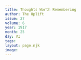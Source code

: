 ```yaml
---
title: Thoughts Worth Remembering
author: The Uplift
issue: 27
volume: 6
year: 1917
month: 25
day: VI
tags:
layout: page.njk
image:
---
```

